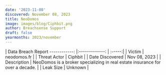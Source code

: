 ```yaml
---
date: '2023-11-08'
discovered: November 08, 2023
title: NeoDomos
image: images/blog/Ciphbit.png
author: Breachsense Support
draft: false
yearmonths: 2023/november
---
```



| Data Breach Report
------------:     |:-------------:    | :-----:|
| Victim      | neodomos.fr      | 
| Threat Actor      | Ciphbit      | 
| Date Discovered      | Nov 08, 2023      | 
| Description      | NeoDomos is a broker specializing in real estate insurance for over a decade.      | 
| Leak Size      | Unknown      | 

